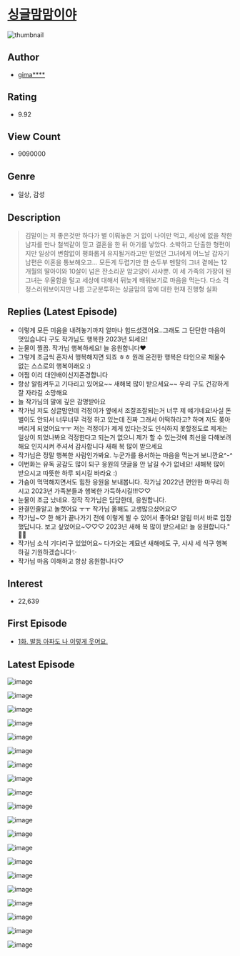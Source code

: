 # [싱글맘맘이야](https://comic.naver.com/bestChallenge/list?titleId=766848)
![thumbnail](https://image-comic.pstatic.net/user_contents_data/challenge_comic/2021/02/08/343399/thumbnail_202x164546dadc0_6aa4_4f3a_98a4_83acf4f3b818_00001574.JPEG)

## Author
- [gima****](https://comic.naver.com/artistTitle?id=343399)

## Rating
- 9.92

## View Count
- 9090000

## Genre
- 일상, 감성

## Description
> 김말이는 저 좋은것만 하다가 별 이뤄놓은 거 없이 나이만 먹고, 세상에 없을 착한 남자를 만나 철썩같이 믿고 결혼을 한 뒤 아기를 낳았다. 소박하고 단출한 형편이지만 일상이 변함없이 평화롭게 유지될거라고만 믿었던 그녀에게 어느날 갑자기 남편은 이혼을 통보해오고... 모든게 두렵기만 한 순두부 멘탈의 그녀 곁에는 12개월의 딸아이와 10살이 넘은 잔소리꾼 암고양이 샤샤뿐. 이 세 가족의 가장이 된 그녀는 우울함을 털고 세상에 대해서 뒤늦게 배워보기로 마음을 먹는다. 다소 걱정스러워보이지만 나름 고군분투하는 싱글맘의 맘에 대한 현재 진행형 실화

## Replies (Latest Episode)
- 이렇게 모든 미움을 내려놓기까지 얼마나 힘드셨겠어요..그래도 그 단단한 마음이 멋있습니다 구도 작가님도 행복한 2023년 되세요!
- 눈물이 찔끔. 작가님 행복하세요! 늘 응원합니다♥️
- 그렇게 조금씩 혼자서 행복해지면 되죠 ㅎㅎ 원래 온전한 행복은 타인으로 채울수 없는 스스로의 행복이래오 :)
- 어쩜 이리 대인배이신지존경합니다
- 항상 알림켜두고 기다리고 있어요~~ 새해복 많이 받으세요~~ 우리 구도 건강하게 잘 자라길 소망해요
- 늘 작가님의 말에 깊은 감명받아요
- 작가님 저도 싱글맘인데 걱정이가 옆에서 조잘조잘되는거 너무 제 얘기네요!사실 돈벌이도 안되서 너무너무 걱정 하고 있는데 진짜 그래서 어떡하라고? 하며 저도 쫒아버리게 되었어요ㅜㅜ 저는 걱정이가 제게 있다는것도 인식하지 못할정도로 제게는 일상이 되었나봐요 걱정한다고 되는거 없으니 제가 할 수 있는것에 최선을 다해보려해요 인지시켜 주셔서 감사합니다 새해 복 많이 받으세요
- 작가님은 정말 행복한 사람인가봐요. 누군가를 용서하는 마음을 먹는거 보니깐요^-^
- 이번화는 유독 공감도 많이 되구 응원의 댓글을 안 남길 수가 없네요! 새해복 많이 받으시고 따뜻한 하루 되시길 바라요 :)
- 가슴이 먹먹해지면서도 힘찬 응원을 보내봅니다. 작가님 2022년 편안한 마무리 하시고 2023년 가족분들과 행복한 가득하시길!!!♡♡
- 눈물이 조금 났네요. 정작 작가님은 담담한데, 응원합니다.
- 완결인줄알고 놀랫어요 ㅜㅜ 작가님 올해도 고생많으셨어요♡
- 작가님~♡ 한 해가 끝나가기 전에 이렇게 뵐 수 있어서 좋아요! 알림 떠서 바로 입장했답니다. 보고 싶었어요~♡♡♡ 2023년 새해 복 많이 받으세요! 늘 응원합니다." 🤗💖
- 작가님 소식 기다리구 있었어요~ 다가오는 계묘년 새해에도 구, 샤샤 세 식구 행복하길 기원하겠습니다✨️
- 작가님 마음 이해하고 항상 응원합니다♡

## Interest
- 22,639

## First Episode
- [1화. 발등 아파도 나 이렇게 웃어요.](https://comic.naver.com/bestChallenge/detail?titleId=766848&no=1)

## Latest Episode
![image](https://image-comic.pstatic.net/user_contents_data/challenge_comic/2022/12/30/343399/upload_3630290738914471993.jpeg)

![image](https://image-comic.pstatic.net/user_contents_data/challenge_comic/2022/12/30/343399/upload_7161341565891523941.jpeg)

![image](https://image-comic.pstatic.net/user_contents_data/challenge_comic/2022/12/30/343399/upload_4050250522923524965.jpeg)

![image](https://image-comic.pstatic.net/user_contents_data/challenge_comic/2022/12/30/343399/upload_3761410828388427064.jpeg)

![image](https://image-comic.pstatic.net/user_contents_data/challenge_comic/2022/12/30/343399/upload_3978139950450565734.jpeg)

![image](https://image-comic.pstatic.net/user_contents_data/challenge_comic/2022/12/30/343399/upload_4121979173992542521.jpeg)

![image](https://image-comic.pstatic.net/user_contents_data/challenge_comic/2022/12/30/343399/upload_7291948356022122801.jpeg)

![image](https://image-comic.pstatic.net/user_contents_data/challenge_comic/2022/12/30/343399/upload_4135771645333289058.jpeg)

![image](https://image-comic.pstatic.net/user_contents_data/challenge_comic/2022/12/30/343399/upload_7147553677113571126.jpeg)

![image](https://image-comic.pstatic.net/user_contents_data/challenge_comic/2022/12/30/343399/upload_3544445299092698978.jpeg)

![image](https://image-comic.pstatic.net/user_contents_data/challenge_comic/2022/12/30/343399/upload_3617006667007801399.jpeg)

![image](https://image-comic.pstatic.net/user_contents_data/challenge_comic/2022/12/30/343399/upload_7089846908854810468.jpeg)

![image](https://image-comic.pstatic.net/user_contents_data/challenge_comic/2022/12/30/343399/upload_4051380816501301603.jpeg)

![image](https://image-comic.pstatic.net/user_contents_data/challenge_comic/2022/12/30/343399/upload_7147604246172677171.jpeg)

![image](https://image-comic.pstatic.net/user_contents_data/challenge_comic/2022/12/30/343399/upload_7005128451378329653.jpeg)

![image](https://image-comic.pstatic.net/user_contents_data/challenge_comic/2022/12/30/343399/upload_3990809619428095074.jpeg)

![image](https://image-comic.pstatic.net/user_contents_data/challenge_comic/2022/12/30/343399/upload_4062587954691924577.jpeg)

![image](https://image-comic.pstatic.net/user_contents_data/challenge_comic/2022/12/30/343399/upload_7306590359028524340.jpeg)

![image](https://image-comic.pstatic.net/user_contents_data/challenge_comic/2022/12/30/343399/upload_3702301071098720310.jpeg)

![image](https://image-comic.pstatic.net/user_contents_data/challenge_comic/2022/12/30/343399/upload_4051046565013697894.jpeg)
